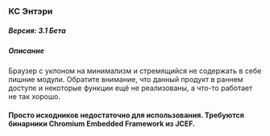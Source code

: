 ### **КС Энтэри**

##### Версия: 3.1 Бета
##### Описание
Браузер с уклоном на минимализм и стремящийся не содержать в себе лишние модули. Обратите внимание, что данный продукт в раннем доступе и некоторые функции ещё не реализованы, а что-то работает не так хорошо.

#### Просто исходников недостаточно для использования. Требуются бинарники Chromium Embedded Framework из JCEF.